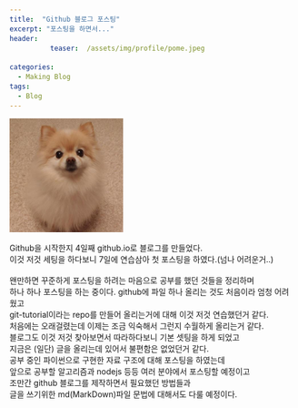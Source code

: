 ```yaml
---
title:  "Github 블로그 포스팅"
excerpt: "포스팅을 하면서..."
header:  
          teaser:  /assets/img/profile/pome.jpeg

categories:
  - Making Blog
tags:
  - Blog
---
```


<img width="200" src="/assets/img/profile/pome.jpeg">

Github을 시작한지 4일째 github.io로 블로그를 만들었다.<br/>
이것 저것 세팅을 하다보니 7일에 연습삼아 첫 포스팅을 하였다.(넘나 어려운거..) <br/> <br/>
왠만하면 꾸준하게 포스팅을 하려는 마음으로 공부를 했던 것들을 정리하며 <br/> 하나 하나 포스팅을 하는 중이다.
github에 파일 하나 올리는 것도 처음이라 엄청 어려웠고 <br/> git-tutorial이라는 repo를 만들어 올리는거에 대해 이것 저것 연습했던거 같다. <br/> 처음에는 오래걸렸는데 이제는 조금 익숙해서 그런지 수월하게 올리는거 같다. 
<br/> 블로그도 이것 저것 찾아보면서 따라하다보니 기본 셋팅을 하게 되었고 <br/>지금은 (일단) 글을 올리는데 있어서 불편함은 없었던거 같다. <br/>
공부 중인 파이썬으로 구현한 자료 구조에 대해 포스팅을 하였는데 <br/>앞으로 공부할 알고리즘과 nodejs 등등 여러 분야에서 포스팅할 예정이고 <br/>조만간 github 블로그를 제작하면서 필요했던 방법들과<br/>
글을 쓰기위한 md(MarkDown)파일 문법에 대해서도 다룰 예정이다.